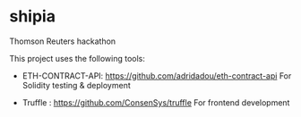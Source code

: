 # shipia
Thomson Reuters hackathon

This project uses the following tools:
- ETH-CONTRACT-API: https://github.com/adridadou/eth-contract-api
For Solidity testing & deployment

- Truffle : https://github.com/ConsenSys/truffle
For frontend development
